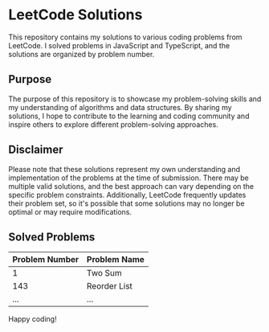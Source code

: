 # LeetCode Solutions

This repository contains my solutions to various coding problems from LeetCode. I solved problems in JavaScript and TypeScript, and the solutions are organized by problem number.

## Purpose

The purpose of this repository is to showcase my problem-solving skills and my understanding of algorithms and data structures. By sharing my solutions, I hope to contribute to the learning and coding community and inspire others to explore different problem-solving approaches.

## Disclaimer

Please note that these solutions represent my own understanding and implementation of the problems at the time of submission. There may be multiple valid solutions, and the best approach can vary depending on the specific problem constraints. Additionally, LeetCode frequently updates their problem set, so it's possible that some solutions may no longer be optimal or may require modifications.

## Solved Problems

| Problem Number | Problem Name                                           |
| -------------- | ------------------------------------------------------ |
| 1              | Two Sum                                                |
| 143            | Reorder List                                           |
| ...            | ...                                                    |

Happy coding!

